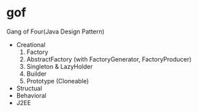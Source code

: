 # gof
Gang of Four(Java Design Pattern)

- Creational
  1. Factory
  2. AbstractFactory (with FactoryGenerator, FactoryProducer)
  3. Singleton & LazyHolder
  4. Builder
  5. Prototype (Cloneable)
- Structual
- Behavioral
- J2EE
